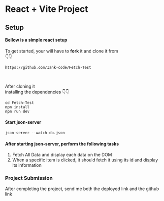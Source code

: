 # React + Vite Project

## Setup

<div>
    <h4>Bellow is a simple react setup</h4>
    <p>To get started, your will have to <strong>fork</strong> it and clone it from <br/> 👇👇</p>

    https://github.com/Iank-code/Fetch-Test

<br>

<p>After cloning it <br /> installing the dependencies 👇👇 </p>

    cd Fetch-Test
    npm install
    npm run dev

<h4>Start json-server</h4>
    
    json-server --watch db.json

<h4>After starting json-server, perform the following tasks</h4>
<ol>
    <li>Fetch All Data and display each data on the DOM</li>
    <li>When a specific item is clicked, it should fetch it using its id and display its information</li>
</ol>

<h3>Project Submission</h3>
    <p>After completing the project, send me both the deployed link and the github link</>
</div>
